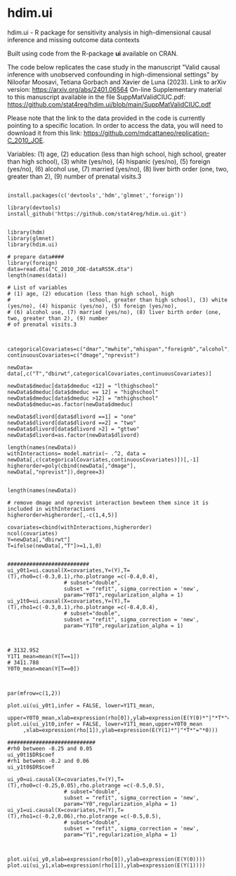 # hdim.ui
hdim.ui - R package for sensitivity analysis in high-dimensional causal inference and missing outcome data contexts

Built using code from the R-package **ui** available on CRAN.

The code below replicates the case study in the manuscript "Valid causal inference with unobserved confounding in high-dimensional settings" by Niloofar Moosavi, Tetiana Gorbach and Xavier de Luna (2023). Link to arXiv version: https://arxiv.org/abs/2401.06564 
On-line Supplementary material to this manuscript available in the file SuppMatValidCIUC.pdf: https://github.com/stat4reg/hdim.ui/blob/main/SuppMatValidCIUC.pdf

Please note that the link to the data provided in the code is currently pointing to a specific location. In order to access the data, you will need to download it from this link: https://github.com/mdcattaneo/replication-C_2010_JOE.

Variables:
(1) age, (2) education (less than high school, high
                        school, greater than high school), (3) white (yes/no), (4) hispanic (yes/no), (5) foreign (yes/no),
(6) alcohol use, (7) married (yes/no), (8) liver birth order (one, two, greater than 2), (9) number
of prenatal visits.3


```

install.packages(c('devtools','hdm','glmnet','foreign'))

library(devtools)
install_github('https://github.com/stat4reg/hdim.ui.git')


library(hdm)
library(glmnet)
library(hdim.ui)

# prepare data####
library(foreign)
data=read.dta("C_2010_JOE-dataRS5K.dta")
length(names(data))

# List of variables
# (1) age, (2) education (less than high school, high
#                         school, greater than high school), (3) white (yes/no), (4) hispanic (yes/no), (5) foreign (yes/no),
# (6) alcohol use, (7) married (yes/no), (8) liver birth order (one, two, greater than 2), (9) number
# of prenatal visits.3



categoricalCovariates=c("dmar","mwhite","mhispan","foreignb","alcohol","dmeduc","dlivord")
continuousCovariates=c("dmage","nprevist")

newData= data[,c("T","dbirwt",categoricalCovariates,continuousCovariates)]

newData$dmeduc[data$dmeduc <12] = "lthighschool"
newData$dmeduc[data$dmeduc == 12] = "highschool"
newData$dmeduc[data$dmeduc >12] = "mthighschool"
newData$dmeduc=as.factor(newData$dmeduc)

newData$dlivord[data$dlivord ==1] = "one"
newData$dlivord[data$dlivord ==2] = "two"
newData$dlivord[data$dlivord >2] = "gttwo"
newData$dlivord=as.factor(newData$dlivord)

length(names(newData))
withInteractions= model.matrix(~ .^2, data = newData[,c(categoricalCovariates,continuousCovariates)])[,-1]
higherorder=poly(cbind(newData[,"dmage"], newData[,"nprevist"]),degree=3)


length(names(newData))

# remove dmage and nprevist interaction bewteen them since it is included in withInteractions
higherorder=higherorder[,-c(1,4,5)]

covariates=cbind(withInteractions,higherorder)
ncol(covariates)
Y=newData[,"dbirwt"]
T=ifelse(newData[,"T"]>=1,1,0)


##########################
ui_y0t1=ui.causal(X=covariates,Y=(Y),T=(T),rho0=c(-0.3,0.1),rho.plotrange =c(-0.4,0.4),
                  # subset="double",
                  subset = "refit", sigma_correction = 'new',
                  param="Y0T1",regularization_alpha = 1)
ui_y1t0=ui.causal(X=covariates,Y=(Y),T=(T),rho1=c(-0.3,0.1),rho.plotrange =c(-0.4,0.4),
                  # subset="double",
                  subset = "refit", sigma_correction = 'new',
                  param="Y1T0",regularization_alpha = 1)



# 3132.952
Y1T1_mean=mean(Y[T==1])
# 3411.788
Y0T0_mean=mean(Y[T==0])



par(mfrow=c(1,2))

plot.ui(ui_y0t1,infer = FALSE, lower=Y1T1_mean,
     upper=Y0T0_mean,xlab=expression(rho[0]),ylab=expression(E(Y(0)*"|"*T*"="*1)))
plot.ui(ui_y1t0,infer = FALSE, lower=Y1T1_mean,upper=Y0T0_mean
     ,xlab=expression(rho[1]),ylab=expression(E(Y(1)*"|"*T*"="*0)))

############################
#rh0 between -0.25 and 0.05
ui_y0t1$DR$coef
#rh1 between -0.2 and 0.06
ui_y1t0$DR$coef

ui_y0=ui.causal(X=covariates,Y=(Y),T=(T),rho0=c(-0.25,0.05),rho.plotrange =c(-0.5,0.5),
                  # subset="double",
                  subset = "refit", sigma_correction = 'new',
                  param="Y0",regularization_alpha = 1)
ui_y1=ui.causal(X=covariates,Y=(Y),T=(T),rho1=c(-0.2,0.06),rho.plotrange =c(-0.5,0.5),
                  # subset="double",
                  subset = "refit", sigma_correction = 'new',
                  param="Y1",regularization_alpha = 1)



plot.ui(ui_y0,xlab=expression(rho[0]),ylab=expression(E(Y(0))))
plot.ui(ui_y1,xlab=expression(rho[1]),ylab=expression(E(Y(1))))


```
